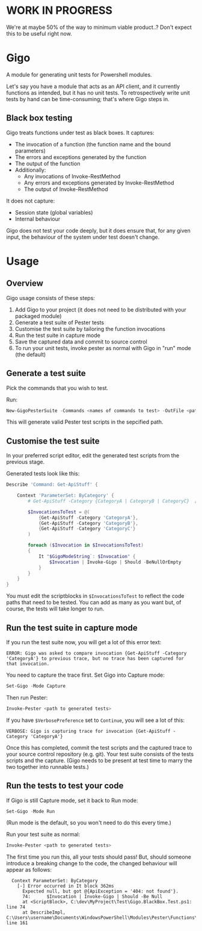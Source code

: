 # WORK IN PROGRESS

We're at maybe 50% of the way to minimum viable product..? Don't expect this to be useful right now.
# Gigo

A module for generating unit tests for Powershell modules.

Let's say you have a module that acts as an API client, and it currently functions as intended, but it has no unit tests. To retrospectively write unit tests by hand can be time-consuming; that's where Gigo steps in.

## Black box testing
Gigo treats functions under test as black boxes. It captures:
 - The invocation of a function (the function name and the bound parameters)
 - The errors and exceptions generated by the function
 - The output of the function
 - Additionally:
    - Any invocations of Invoke-RestMethod
    - Any errors and exceptions generated by Invoke-RestMethod
    - The output of Invoke-RestMethod

It does not capture:
 - Session state (global variables)
 - Internal behaviour

Gigo does not test your code deeply, but it does ensure that, for any given input, the behaviour of the system under test doesn't change.

# Usage

## Overview

Gigo usage consists of these steps:
1. Add Gigo to your project (it does not need to be distributed with your packaged module)
2. Generate a test suite of Pester tests
3. Customise the test suite by tailoring the function invocations
4. Run the test suite in capture mode
5. Save the captured data and commit to source control
6. To run your unit tests, invoke pester as normal with Gigo in "run" mode (the default)

## Generate a test suite

Pick the commands that you wish to test.

Run:
```powershell
New-GigoPesterSuite -Commands <names of commands to test> -OutFile <path to place tests>
```

This will generate valid Pester test scripts in the sepcified path.

## Customise the test suite

In your preferred script editor, edit the generated test scripts from the previous stage.

Generated tests look like this:

```powershell
Describe 'Command: Get-ApiStuff' {

    Context 'ParameterSet: ByCategory' {
        # Get-ApiStuff -Category {CategoryA | CategoryB | CategoryC}  [<CommonParameters>]

        $InvocationsToTest = @(
            {Get-ApiStuff -Category 'CategoryA'},
            {Get-ApiStuff -Category 'CategoryB'},
            {Get-ApiStuff -Category 'CategoryC'}
        )

        foreach ($Invocation in $InvocationsToTest)
        {
            It "$GigoModeString`: $Invocation" {
                $Invocation | Invoke-Gigo | Should -BeNullOrEmpty
            }
        }
    }
}
```

You must edit the scriptblocks in `$InvocationsToTest` to reflect the code paths that need to be tested. You can add as many as you want but, of course, the tests will take longer to run.

## Run the test suite in capture mode

If you run the test suite now, you will get a lot of this error text:

```
ERROR: Gigo was asked to compare invocation {Get-ApiStuff -Category 'CategoryA'} to previous trace, but no trace has been captured for that invocation.
```

You need to capture the trace first. Set Gigo into Capture mode:
```powershell
Set-Gigo -Mode Capture
```

Then run Pester:
```powershell
Invoke-Pester <path to generated tests>
```

If you have `$VerbosePreference` set to `Continue`, you will see a lot of this:
```
VERBOSE: Gigo is capturing trace for invocation {Get-ApiStuff -Category 'CategoryA'}
```

Once this has completed, commit the test scripts and the captured trace to your source control repository (e.g. git). Your test suite consists of the tests scripts and the capture. (Gigo needs to be present at test time to marry the two together into runnable tests.)

## Run the tests to test your code

If Gigo is still Capture mode, set it back to Run mode:
```powershell
Set-Gigo -Mode Run
```
(Run mode is the default, so you won't need to do this every time.)

Run your test suite as normal:
```powershell
Invoke-Pester <path to generated tests>
```

The first time you run this, all your tests should pass! But, should someone introduce a breaking change to the code, the changed behaviour will appear as follows:
```
  Context ParameterSet: ByCategory
    [-] Error occurred in It block 362ms
      Expected null, but got @{ApiException = '404: not found'}.
      74:      $Invocation | Invoke-Gigo | Should -Be Null
      at <ScriptBlock>, C:\dev\MyProject\Test\Gigo.BlackBox.Test.ps1: line 74
      at DescribeImpl, C:\Users\username\Documents\WindowsPowerShell\Modules\Pester\Functions\Describe.ps1: line 161
```